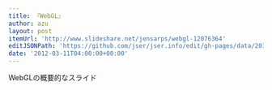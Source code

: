 ```yaml
---
title: 『WebGL』
author: azu
layout: post
itemUrl: 'http://www.slideshare.net/jensarps/webgl-12076364'
editJSONPath: 'https://github.com/jser/jser.info/edit/gh-pages/data/2012/03/index.json'
date: '2012-03-11T04:00:00+00:00'
---
```

WebGLの概要的なスライド
